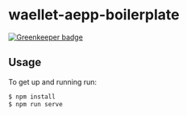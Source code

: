 # waellet-aepp-boilerplate

[![Greenkeeper badge](https://badges.greenkeeper.io/waellet/waellet-aepp-boilerplate.svg)](https://greenkeeper.io/)

## Usage
To get up and running run:
``` bash
$ npm install
$ npm run serve
```